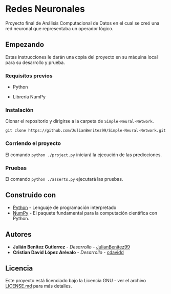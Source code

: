 # Redes Neuronales
Proyecto final de Análisis Computacional de Datos en el cual se creó una red neuronal que representaba un operador lógico.

## Empezando

Estas instrucciones le darán una copia del proyecto en su máquina local para su desarrollo y prueba.

### Requisitos previos

* Python

* Librería NumPy

### Instalación

Clonar el repositorio y dirigirse a la carpeta de `Simple-Neural-Network`.

`git clone https://github.com/JulianBenitez99/Simple-Neural-Network.git`

### Corriendo el proyecto

El comando `python ./project.py` iniciará la ejecución de las predicciones.

### Pruebas

El comando `python ./asserts.py` ejecutará las pruebas.

## Construido con
* [Python](https://www.python.org/) - Lenguaje de programación interpretado
* [NumPy](https://numpy.org/) - El paquete fundamental para la computación científica con Python.

## Autores

* **Julián Benítez Gutíerrez** - *Desarrollo* - [JulianBenitez99](https://github.com/JulianBenitez99)
* **Cristian David López Arévalo** - *Desarrollo* - [cdavidd](https://github.com/cdavidd)


## Licencia

Este proyecto está licenciado bajo la Licencia GNU - ver el archivo [LICENSE.md](LICENSE.md) para más detalles.
